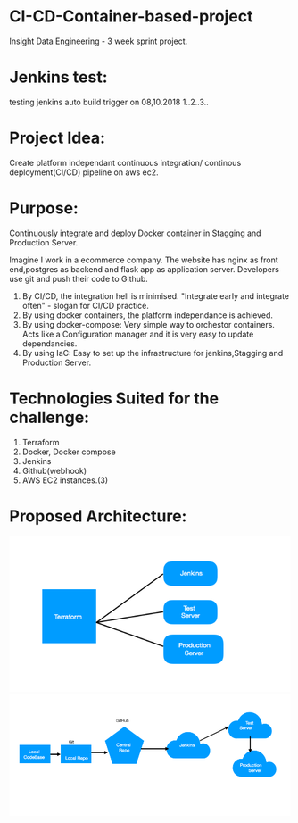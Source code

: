 # CI-CD-Container-based-project
Insight Data Engineering - 3 week sprint project.

# Jenkins test:
testing jenkins auto build trigger on 08,10.2018
1..2..3..

# Project Idea:

Create platform independant continuous integration/ continous deployment(CI/CD) pipeline on aws ec2.

# Purpose:

Continuously integrate and deploy Docker container in Stagging and Production Server.

Imagine I work in a ecommerce company. The website has nginx as front end,postgres as backend and flask app as application server. Developers use git and push their code to Github.
1. By CI/CD, the integration hell is minimised.
    "Integrate early and integrate often" - slogan for CI/CD practice.
2. By using docker containers, the platform independance is achieved.
3. By using docker-compose:
    Very simple way to orchestor containers.
    Acts like a Configuration manager and it is very easy to update dependancies.
4. By using IaC:
    Easy to set up the infrastructure for jenkins,Stagging and Production Server.


# Technologies Suited for the challenge:

   1. Terraform
   2. Docker, Docker compose
   3. Jenkins
   4. Github(webhook)
   5. AWS EC2 instances.(3)


# Proposed Architecture:

![Screenshot](IaCForCICDsetup.png)
![Screenshot](Architecture.png)
